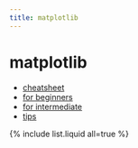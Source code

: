```yaml
---
title: matplotlib
---
```


# matplotlib

- [cheatsheet](https://matplotlib.org/cheatsheets/cheatsheets.pdf)
- [for beginners](https://matplotlib.org/cheatsheets/handout-beginner.pdf)
- [for intermediate](https://matplotlib.org/cheatsheets/handout-intermediate.pdf)
- [tips](https://matplotlib.org/cheatsheets/handout-tips.pdf)

{% include list.liquid all=true %}
